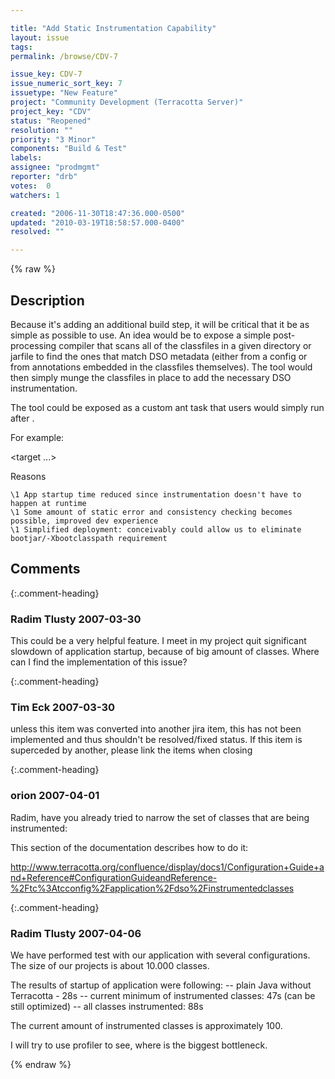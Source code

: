 ```yaml
---

title: "Add Static Instrumentation Capability"
layout: issue
tags: 
permalink: /browse/CDV-7

issue_key: CDV-7
issue_numeric_sort_key: 7
issuetype: "New Feature"
project: "Community Development (Terracotta Server)"
project_key: "CDV"
status: "Reopened"
resolution: ""
priority: "3 Minor"
components: "Build & Test"
labels: 
assignee: "prodmgmt"
reporter: "drb"
votes:  0
watchers: 1

created: "2006-11-30T18:47:36.000-0500"
updated: "2010-03-19T18:58:57.000-0400"
resolved: ""

---
```




{% raw %}



## Description

<div markdown="1" class="description">

Because it's adding an additional build step, it will be critical that it be as simple as possible to use. An idea would be to expose a simple post-processing compiler that scans all of the classfiles in a given directory or jarfile to find the ones that match DSO metadata (either from a config or from annotations embedded in the classfiles themselves). The tool would then simply munge the classfiles in place to add the necessary DSO instrumentation.

The tool could be exposed as a custom ant task that users would simply run after <javac>.

For example:

<target ...>
  <javac srcdir='.' destdir='/classes'/>
  <dso-compile classdir='/classes' />
</target>

Reasons

    \1 App startup time reduced since instrumentation doesn't have to happen at runtime
    \1 Some amount of static error and consistency checking becomes possible, improved dev experience
    \1 Simplified deployment: conceivably could allow us to eliminate bootjar/-Xbootclasspath requirement


</div>

## Comments


{:.comment-heading}
### **Radim Tlusty** <span class="date">2007-03-30</span>

<div markdown="1" class="comment">

This could be a very helpful feature. I meet in my project quit significant slowdown of application startup, because of big amount of classes. Where can I find the implementation of this issue?

</div>


{:.comment-heading}
### **Tim Eck** <span class="date">2007-03-30</span>

<div markdown="1" class="comment">

unless this item was converted into another jira item, this has not been implemented and thus shouldn't be resolved/fixed status. If this item is superceded by another, please link the items when closing

</div>


{:.comment-heading}
### **orion** <span class="date">2007-04-01</span>

<div markdown="1" class="comment">

Radim, have you already tried to narrow the set of classes that are being instrumented:

This section of the documentation describes how to do it:

http://www.terracotta.org/confluence/display/docs1/Configuration+Guide+and+Reference#ConfigurationGuideandReference-%2Ftc%3Atcconfig%2Fapplication%2Fdso%2Finstrumentedclasses



</div>


{:.comment-heading}
### **Radim Tlusty** <span class="date">2007-04-06</span>

<div markdown="1" class="comment">

We have performed test with our application with several configurations. The size of our projects is about 10.000 classes.

The results of startup of application were following:
-- plain Java without Terracotta - 28s
-- current minimum of instrumented classes: 47s (can be still optimized)
-- all classes instrumented: 88s

The current amount of instrumented classes is approximately 100.

I will try to use profiler to see, where is the biggest bottleneck.

</div>



{% endraw %}
